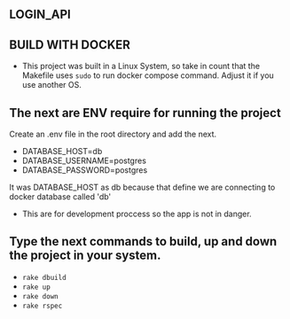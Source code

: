 ## LOGIN_API

## BUILD WITH DOCKER

- This project was built in a Linux System, so take in count
that the Makefile uses `sudo` to run docker compose command. 
Adjust it if you use another OS.

## The next are ENV require for running the project
 Create an .env file in the root directory and add the next.

 - DATABASE_HOST=db
 - DATABASE_USERNAME=postgres
 - DATABASE_PASSWORD=postgres

 It was DATABASE_HOST as db because that define we are connecting to docker database called 'db'

 * This are for development proccess so the app is not in danger.

## Type the next commands to build, up and down the project in your system.
 - `rake dbuild`
 - `rake up`
 - `rake down`
 - `rake rspec`

    
